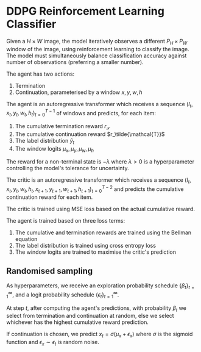 # DDPG Reinforcement Learning Classifier
Given a $H \times W$ image, the model iteratively observes a different $P_H \times P_W$ 
window of the image, using reinforcement learning to classify the image. The model 
must simultaneously balance classification accuracy against number of observations 
(preferring a smaller number).

The agent has two actions:
1. Termination
2. Continuation, parameterised by a window $x, y, w, h$

The agent is an autoregressive transformer which receives a sequence $(I_t, x_t, y_t, 
w_t, h_t)_{t=0}^{T - 1}$ of windows and predicts, for each item:
1. The cumulative termination reward $r_\mathcal{T}$
2. The cumulative continuation reward $r_\tilde{\mathcal{T}}$
3. The label distribution $\hat{y}_t$
4. The window logits $\mu_x, \mu_y, \mu_w, \mu_h$

The reward for a non-terminal state is $-\lambda$ where $\lambda > 0$ is a 
hyperparameter controlling the model's tolerance for uncertainty.

The critic is an autoregressive transformer which receives a sequence $(I_t, x_t, y_t, 
w_t, h_t, x_{t + 1}, y_{t + 1}, w_{t + 1}, h_{t + 1})_{t = 0}^{T - 2}$ and 
predicts the cumulative continuation reward for each item.

The critic is trained using MSE loss based on the actual cumulative reward.

The agent is trained based on three loss terms:
1. The cumulative and termination rewards are trained using the Bellman equation
2. The label distribution is trained using cross entropy loss
3. The window logits are trained to maximise the critic's prediction

## Randomised sampling
As hyperparameters, we receive an exploration probability schedule $\{\beta_t\}_{t=1}
^\infty$, and a logit probability schedule $\{\epsilon_t\}_{t=1}^\infty$.

At step $t$, after computing the agent's predictions, with probability $\beta_t$ we 
select from termination and continuation at random, else we select whichever has the 
highest cumulative reward prediction.

If continuation is chosen, we predict $x_t = \sigma(\mu_x + \epsilon_x)$ where 
$\sigma$ is the sigmoid function and $\epsilon_x \sim \epsilon_t$ is random noise.